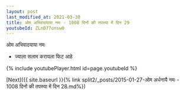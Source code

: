 ```yaml
---
layout: post
last_modified_at: 2021-03-30
title: ओम अभिवादयाया नमः - 1008 दिनों की तपस्या में दिन 29
youtubeId: ZLnD77onsw0
---
```

 
 
 ओम अभिवादयाया नमः  
 
 -  ज्याला सलाम करायला फिट आहे 
 
  
 
  
 
 
 
 
 
 


{% include youtubePlayer.html id=page.youtubeId %}
 
[Next]({{ site.baseurl }}{% link  split2/_posts/2015-01-27-ओम अर्धनायै नमः - 1008 दिनों की तपस्या में दिन 28.md%})
 
